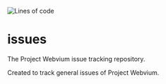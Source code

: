 ![Lines of code](https://media0.giphy.com/media/9058ZMj6ooluP4UUPl/giphy.gif?cid=6c09b952dvjg8rpasu2nrnegnsgr6pp745ls823zgr9rieac&ep=v1_gifs_search&rid=giphy.gif&ct=g)
# issues
The Project Webvium issue tracking repository.

Created to track general issues of Project Webvium.
